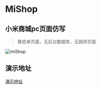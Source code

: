 # MiShop
## 小米商城pc页面仿写

> 静态单页面，无后台数据库，无跳转页面


![miShop](https://cdn.jsdelivr.net/gh/1771346368/Picture-bed@main/img/miShop.png)

## 演示地址

[演示地址](https://codewhy.cc/)
